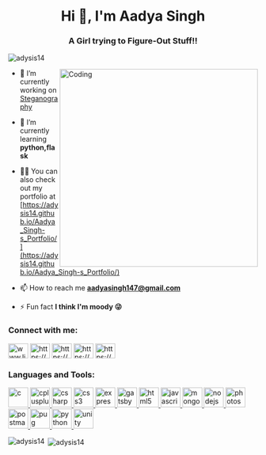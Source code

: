 <h1 align="center">Hi 👋, I'm Aadya Singh</h1>
<h3 align="center">A Girl trying to Figure-Out Stuff!!</h3>

<p align="left"> <img src="https://komarev.com/ghpvc/?username=adysis14&label=Profile%20views&color=0e75b6&style=flat" alt="adysis14" /> </p>
<img align="right" alt="Coding" width="400" src="https://cdn.dribbble.com/users/2646423/screenshots/5507196/computer.gif">

- 🔭 I’m currently working on [Steganography](https://adysis14.github.io/Steganography/)

- 🌱 I’m currently learning **python,flask**

- 👨‍💻 You can also check out my portfolio at [https://adysis14.github.io/Aadya_Singh-s_Portfolio/](https://adysis14.github.io/Aadya_Singh-s_Portfolio/)

- 📫 How to reach me **aadyasingh147@gmail.com**

- ⚡ Fun fact **I think I'm moody 😜**

<h3 align="left">Connect with me:</h3>
<p align="left">
<a href="https://linkedin.com/in/www.linkedin.com/in/aadya-singh-b6955a1a9" target="blank"><img align="center" src="https://cdn.jsdelivr.net/npm/simple-icons@3.0.1/icons/linkedin.svg" alt="www.linkedin.com/in/aadya-singh-b6955a1a9" height="30" width="40" /></a>
<a href="https://www.codechef.com/users/https://www.codechef.com/users/adysis14" target="blank"><img align="center" src="https://cdn.jsdelivr.net/npm/simple-icons@3.1.0/icons/codechef.svg" alt="https://www.codechef.com/users/adysis14" height="30" width="40" /></a>
<a href="https://www.hackerrank.com/https://www.hackerrank.com/aadyasingh147" target="blank"><img align="center" src="https://cdn.jsdelivr.net/npm/simple-icons@3.0.1/icons/hackerrank.svg" alt="https://www.hackerrank.com/aadyasingh147" height="30" width="40" /></a>
<a href="https://codeforces.com/profile/https://codeforces.com/profile/adysis_14" target="blank"><img align="center" src="https://cdn.jsdelivr.net/npm/simple-icons@3.0.1/icons/codeforces.svg" alt="https://codeforces.com/profile/adysis_14" height="30" width="40" /></a>
<a href="https://www.hackerearth.com/https://www.hackerearth.com/@aadyasingh147" target="blank"><img align="center" src="https://cdn.jsdelivr.net/npm/simple-icons@3.0.1/icons/hackerearth.svg" alt="https://www.hackerearth.com/@aadyasingh147" height="30" width="40" /></a>
</p>

<h3 align="left">Languages and Tools:</h3>
<p align="left"> <a href="https://www.cprogramming.com/" target="_blank"> <img src="https://devicons.github.io/devicon/devicon.git/icons/c/c-original.svg" alt="c" width="40" height="40"/> </a> <a href="https://www.w3schools.com/cpp/" target="_blank"> <img src="https://devicons.github.io/devicon/devicon.git/icons/cplusplus/cplusplus-original.svg" alt="cplusplus" width="40" height="40"/> </a> <a href="https://www.w3schools.com/cs/" target="_blank"> <img src="https://devicons.github.io/devicon/devicon.git/icons/csharp/csharp-original.svg" alt="csharp" width="40" height="40"/> </a> <a href="https://www.w3schools.com/css/" target="_blank"> <img src="https://devicons.github.io/devicon/devicon.git/icons/css3/css3-original-wordmark.svg" alt="css3" width="40" height="40"/> </a> <a href="https://expressjs.com" target="_blank"> <img src="https://devicons.github.io/devicon/devicon.git/icons/express/express-original-wordmark.svg" alt="express" width="40" height="40"/> </a> <a href="https://www.gatsbyjs.com/" target="_blank"> <img src="https://www.vectorlogo.zone/logos/gatsbyjs/gatsbyjs-icon.svg" alt="gatsby" width="40" height="40"/> </a> <a href="https://www.w3.org/html/" target="_blank"> <img src="https://devicons.github.io/devicon/devicon.git/icons/html5/html5-original-wordmark.svg" alt="html5" width="40" height="40"/> </a> <a href="https://developer.mozilla.org/en-US/docs/Web/JavaScript" target="_blank"> <img src="https://devicons.github.io/devicon/devicon.git/icons/javascript/javascript-original.svg" alt="javascript" width="40" height="40"/> </a> <a href="https://www.mongodb.com/" target="_blank"> <img src="https://devicons.github.io/devicon/devicon.git/icons/mongodb/mongodb-original-wordmark.svg" alt="mongodb" width="40" height="40"/> </a> <a href="https://nodejs.org" target="_blank"> <img src="https://devicons.github.io/devicon/devicon.git/icons/nodejs/nodejs-original-wordmark.svg" alt="nodejs" width="40" height="40"/> </a> <a href="https://www.photoshop.com/en" target="_blank"> <img src="https://devicons.github.io/devicon/devicon.git/icons/photoshop/photoshop-plain.svg" alt="photoshop" width="40" height="40"/> </a> <a href="https://postman.com" target="_blank"> <img src="https://www.vectorlogo.zone/logos/getpostman/getpostman-icon.svg" alt="postman" width="40" height="40"/> </a> <a href="https://pugjs.org" target="_blank"> <img src="https://cdn.worldvectorlogo.com/logos/pug.svg" alt="pug" width="40" height="40"/> </a> <a href="https://www.python.org" target="_blank"> <img src="https://devicons.github.io/devicon/devicon.git/icons/python/python-original.svg" alt="python" width="40" height="40"/> </a> <a href="https://unity.com/" target="_blank"> <img src="https://www.vectorlogo.zone/logos/unity3d/unity3d-icon.svg" alt="unity" width="40" height="40"/> </a> </p>

<p><img align="left" src="https://github-readme-stats.vercel.app/api/top-langs?username=adysis14&show_icons=true&locale=en&layout=compact" alt="adysis14" /></p>

<p>&nbsp;<img align="center" src="https://github-readme-stats.vercel.app/api?username=adysis14&show_icons=true&locale=en" alt="adysis14" /></p>
